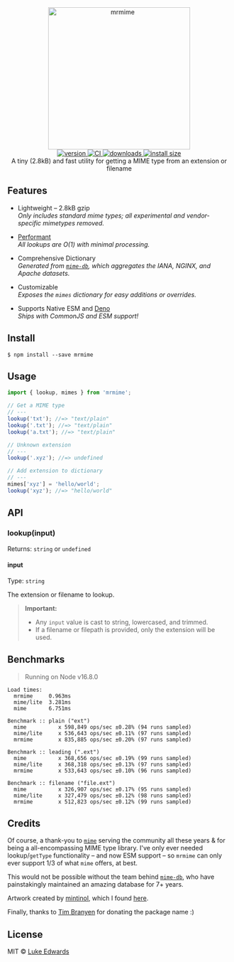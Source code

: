 <div align="center">
  <img src="logo.png" alt="mrmime" width="320" />
</div>

<div align="center">
  <a href="https://npmjs.org/package/mrmime">
    <img src="https://badgen.now.sh/npm/v/mrmime" alt="version" />
  </a>
  <a href="https://github.com/lukeed/mrmime/actions">
    <img src="https://github.com/lukeed/mrmime/workflows/CI/badge.svg" alt="CI" />
  </a>
  <a href="https://npmjs.org/package/mrmime">
    <img src="https://badgen.now.sh/npm/dm/mrmime" alt="downloads" />
  </a>
  <a href="https://packagephobia.now.sh/result?p=mrmime">
    <img src="https://packagephobia.now.sh/badge?p=mrmime" alt="install size" />
  </a>
</div>

<div align="center">
  A tiny (2.8kB) and fast utility for getting a MIME type from an extension or filename
</div>


## Features

* Lightweight – 2.8kB gzip<br>
  _Only includes standard mime types; all experimental and vendor-specific mimetypes removed._

* [Performant](#benchmarks)<br>
  _All lookups are O(1) with minimal processing._

* Comprehensive Dictionary<br>
  _Generated from [`mime-db`](https://github.com/jshttp/mime-db), which aggregates the IANA, NGINX, and Apache datasets._

* Customizable<br>
  _Exposes the `mimes` dictionary for easy additions or overrides._

* Supports Native ESM and [Deno](https://deno.land/x/mrmime)<br>
  _Ships with CommonJS and ESM support!_


## Install

```
$ npm install --save mrmime
```


## Usage

```js
import { lookup, mimes } from 'mrmime';

// Get a MIME type
// ---
lookup('txt'); //=> "text/plain"
lookup('.txt'); //=> "text/plain"
lookup('a.txt'); //=> "text/plain"

// Unknown extension
// ---
lookup('.xyz'); //=> undefined

// Add extension to dictionary
// ---
mimes['xyz'] = 'hello/world';
lookup('xyz'); //=> "hello/world"
```


## API

### lookup(input)
Returns: `string` or `undefined`

#### input
Type: `string`

The extension or filename to lookup.

> **Important:**
>   * Any `input` value is cast to string, lowercased, and trimmed.
>   * If a filename or filepath is provided, only the extension will be used.


## Benchmarks

> Running on Node v16.8.0

```
Load times:
  mrmime     0.963ms
  mime/lite  3.281ms
  mime       6.751ms

Benchmark :: plain ("ext")
  mime          x 598,849 ops/sec ±0.28% (94 runs sampled)
  mime/lite     x 536,643 ops/sec ±0.11% (97 runs sampled)
  mrmime        x 835,885 ops/sec ±0.20% (97 runs sampled)

Benchmark :: leading (".ext")
  mime          x 368,656 ops/sec ±0.19% (99 runs sampled)
  mime/lite     x 368,318 ops/sec ±0.13% (97 runs sampled)
  mrmime        x 533,643 ops/sec ±0.10% (96 runs sampled)

Benchmark :: filename ("file.ext")
  mime          x 326,907 ops/sec ±0.17% (95 runs sampled)
  mime/lite     x 327,479 ops/sec ±0.12% (98 runs sampled)
  mrmime        x 512,823 ops/sec ±0.12% (99 runs sampled)
```


## Credits

Of course, a thank-you to [`mime`](https://github.com/broofa/mime) serving the community all these years & for being a all-encompassing MIME type library. I've only ever needed lookup/`getType` functionality – and now ESM support – so `mrmime` can only ever support 1/3 of what `mime` offers, at best.

This would not be possible without the team behind [`mime-db`](https://github.com/jshttp/mime-db), who have painstakingly maintained an amazing database for 7+ years.

Artwork created by [mintinol](https://www.deviantart.com/mintinol), which I found [here](https://www.deviantart.com/mintinol/art/Mr-Mime-373927920).

Finally, thanks to [Tim Branyen](https://github.com/tbranyen) for donating the package name :)


## License

MIT © [Luke Edwards](https://lukeed.com)

